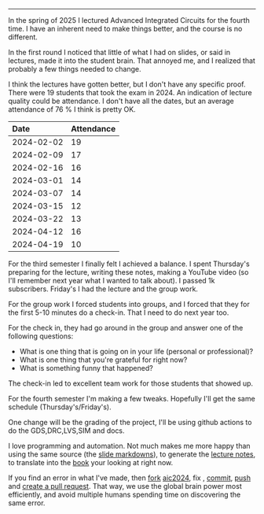 

---

<!--pan_title:tex_intro -->

In the spring of 2025 I lectured Advanced Integrated Circuits for the fourth
time. I have an inherent need to make things better, and the course is no
different.

In the first round I noticed that  little of what I had on slides, or
said in lectures, made it into the student brain. That annoyed me,
and I realized that probably a few things needed to change.

I think the lectures have gotten better, but I don't have any specific proof. There were 19 students that took the
exam in 2024.  An indication of lecture quality could be attendance. I don't
have all the dates, but an average attendance of 76 % I think is pretty OK.

|Date|Attendance|
|:---|:---|
|2024-02-02|19|
|2024-02-09|17|
|2024-02-16|16|
|2024-03-01|14|
|2024-03-07|14|
|2024-03-15|12|
|2024-03-22|13|
|2024-04-12|16|
|2024-04-19|10|

For the third semester I finally felt I achieved a balance. I spent Thursday's
preparing for the lecture, writing these notes, making a YouTube video (so I'll
remember next year what I wanted to talk about). I passed 1k subscribers.
Friday's I had the lecture and the group work. 

For the group work I forced students into groups, and I forced that they for the
first 5-10 minutes do a check-in. That I need to do next year too.

For the check in, they had go around in the group and answer one of the
following questions:

- What is one thing that is going on in your life (personal or professional)?
- What is one thing that you're grateful for right now?
- What is something funny that happened?

The check-in led to excellent team work for those students that showed up. 

For the fourth semester I'm making a few tweaks. Hopefully I'll get the same
schedule (Thursday's/Friday's). 

One change will be the grading of the project, I'll be using github actions to
do the GDS,DRC,LVS,SIM and docs. 

I love programming and automation. Not much makes me more happy than using the
same source (the [slide
markdowns](https://github.com/wulffern/aic2024/tree/main/lectures)), to generate the [lecture notes](https://analogicus.com/aic2024/), to translate
into the [book](https://analogicus.com/aic2024/assets/aic.pdf) your looking at right now.

If you find an error in what I've made, then [fork](https://docs.github.com/en/get-started/quickstart/fork-a-repo) [aic2024](https://github.com/wulffern/aic2024), fix , [commit](https://git-scm.com/docs/git-commit), [push](https://git-scm.com/docs/git-push) and [create a pull request](https://docs.github.com/en/desktop/contributing-and-collaborating-using-github-desktop/working-with-your-remote-repository-on-github-or-github-enterprise/creating-an-issue-or-pull-request). That way, we use the global brain power most efficiently, and avoid multiple humans spending time on discovering the same error.
